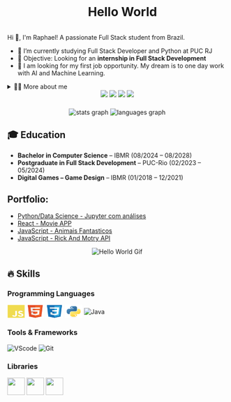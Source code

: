 <!-- Título -->
<div id="user-content-toc">
  <ul align="center">
    <summary><h1 style="display: inline-block">Hello World</h1></summary>
</div>
    
<!-- Presentation -->
<p>
  Hi 👋, I'm Raphael! A passionate Full Stack student from Brazil.

  - 🌱 I’m currently studying Full Stack Developer and Python at PUC RJ
  - 🎯 Objective: Looking for an **internship in Full Stack Development**
  - 🔭 I am looking for my first job opportunity. My dream is to one day work with AI and Machine Learning.
</p>

<!-- Dropdown -->

<details>
  <summary>👨‍💻 More about me</summary>

  - 💬 I'm 29 years old and hold a degree in Game Design from IBMR. After completing the UX course at Awari, I discovered my passion for web design. Currently, I'm pursuing a postgraduate degree in Full Stack Development at PUC-RJ, and a Bachelor's degree in Computer Science at IBMR.  
  - 💼 I have professional experience as a **Freelance Full Stack Developer**, creating complete web applications with React and Python automations. Also worked as **Web Designer** (The Mushroom Land) integrating websites with Ethereum for NFTs, and as **Graphic Designer** (Mil Possibilidades).  
  - ⚡ I enjoy playing games, playing guitar, and watching movies! I also create videos about T-shirt designs for my YouTube channel.  
</details>
  
  <!-- Links -->
 <div align="center">
  <a href="https://www.linkedin.com/in/raphael-garcia-70395424b" target="_blank"><img src="https://img.shields.io/badge/-LinkedIn-%230077B5?style=for-the-badge&logo=linkedin&logoColor=white" target="_blank"></a> 
  <a href = "mailto:cliffsdesigner@gmail.com"><img src="https://img.shields.io/badge/-Gmail-%23333?style=for-the-badge&logo=gmail&logoColor=white" target="_blank"></a>
  <a href="https://www.youtube.com/@cliffsdesigner363" target="_blank"><img src="https://img.shields.io/badge/YouTube-FF0000?style=for-the-badge&logo=youtube&logoColor=white" target="_blank"></a>
  <a href="https://www.instagram.com/raphs_garcia/" target="_blank"><img src="https://img.shields.io/badge/-Instagram-%23E4405F?style=for-the-badge&logo=instagram&logoColor=white" target="_blank"></a>
</div>


<!-- GithubStats -->
###

<div align="center">
  <img src="https://github-readme-stats.vercel.app/api?username=RaphaelcliffsGarcia&show_icons=true&theme=dracula&count_private=true&include_all_commits=true" height="150" alt="stats graph" />
  <img src="https://github-readme-stats.vercel.app/api/top-langs/?username=RaphaelcliffsGarcia&layout=compact&langs_count=6&theme=dracula" height="150" alt="languages graph" />
</div>

<!-- Formação -->
## 🎓 Education
- **Bachelor in Computer Science** – IBMR (08/2024 – 08/2028)  
- **Postgraduate in Full Stack Development** – PUC-Rio (02/2023 – 05/2024)  
- **Digital Games – Game Design** – IBMR (01/2018 – 12/2021)  


###


<!-- Portfolio -->
## Portfolio:
- [Python/Data Science - Jupyter com análises](https://github.com/RaphaelcliffsGarcia/CursoAlura)
- [React - Movie APP](https://github.com//RaphaelcliffsGarcia/MovieApp)
- [JavaScript - Animais Fantasticos](https://github.com/RaphaelcliffsGarcia/Animais-Fantasticos)
- [JavaScript - Rick And Motry API](https://github.com//RaphaelcliffsGarcia/Rick-And-Motry-API)
  
<!-- GIF -->
<div align="center">
  <img src="https://media1.giphy.com/media/v1.Y2lkPTc5MGI3NjExMW1zNGswODFxeWJocWF2a2ozY2M3aGFxZnJ4NThmYTY2YnMxYnFkYiZlcD12MV9pbnRlcm5hbF9naWZfYnlfaWQmY3Q9Zw/11JCkxAPzIoIow/giphy.gif" 
       alt="Hello World Gif" width="600" />
</div>

## 🔥 Skills
<!-- Skills: Programming Languages -->
<div style="flex-basis: 48%;">
  <h3>Programming Languages</h3>
  <img align="center" alt="Js" height="30" width="40" src="https://raw.githubusercontent.com/devicons/devicon/master/icons/javascript/javascript-plain.svg">
  <img align="center" alt="HTML" height="30" width="40" src="https://raw.githubusercontent.com/devicons/devicon/master/icons/html5/html5-original.svg">
  <img align="center" alt="CSS" height="30" width="40" src="https://raw.githubusercontent.com/devicons/devicon/master/icons/css3/css3-original.svg">
  <img align="center" alt="Python" height="30" width="40" src="https://raw.githubusercontent.com/devicons/devicon/master/icons/python/python-original.svg">
  <img align="center" alt="Java" height="30" width="40" src="https://cdn.jsdelivr.net/gh/devicons/devicon/icons/java/java-original.svg">
</div>
  
<!-- Skills: Tools & Frameworks -->
<div style="flex-basis: 48%;">
  <h3>Tools & Frameworks</h3>
  <img align="center" alt="VScode" height="30" width="40" src="https://cdn.jsdelivr.net/gh/devicons/devicon/icons/vscode/vscode-original.svg">
  <img align="center" alt="Git" height="30" width="40" src="https://cdn.jsdelivr.net/gh/devicons/devicon/icons/git/git-original.svg">
</div>

 

<!-- Skills: Libraries -->
<div style="flex-basis: 48%;">
  <h3>Libraries</h3>
  <img src="https://cdn.jsdelivr.net/gh/devicons/devicon/icons/react/react-original.svg" width="40" height="40"/>  
  <img src="https://cdn.jsdelivr.net/gh/devicons/devicon/icons/numpy/numpy-original.svg" width="40" height="40"/>
  <img src="https://cdn.jsdelivr.net/gh/devicons/devicon/icons/pandas/pandas-original.svg" width="40" height="40"/>
</div>

